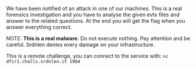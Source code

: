 We have been notified of an attack in one of our machines. This is a real forensics investigation and you have to analyse the given evtx files and answer to the related questions. At the end you will get the flag when you answer everything correct.

NOTE: **This is a real malware**. Do not execute nothing. Pay attention and be careful. Srdnlen denies every damage on your infrastructure.

This is a remote challenge, you can connect to the service with: `nc dfir1.challs.srdnlen.it 1984`
